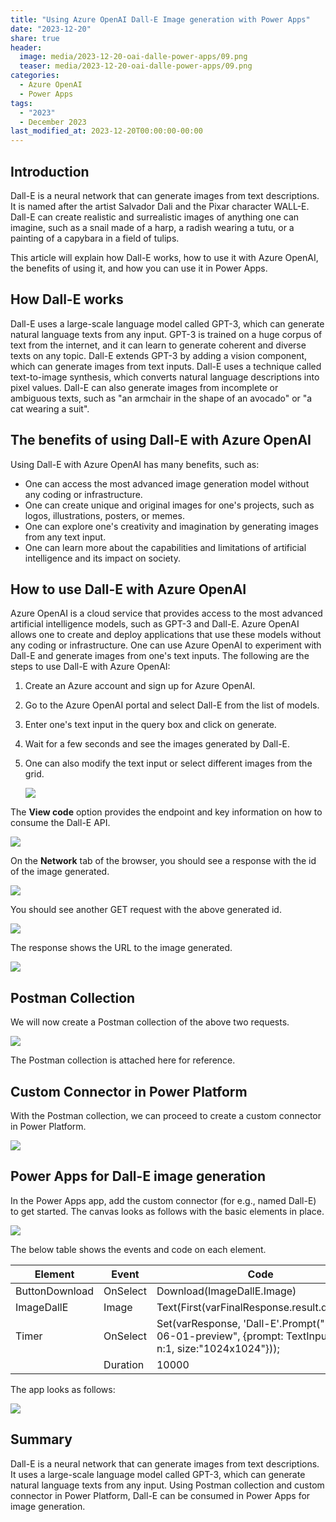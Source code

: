```yaml
---
title: "Using Azure OpenAI Dall-E Image generation with Power Apps"
date: "2023-12-20"
share: true
header:
  image: media/2023-12-20-oai-dalle-power-apps/09.png
  teaser: media/2023-12-20-oai-dalle-power-apps/09.png
categories:
  - Azure OpenAI
  - Power Apps
tags:
  - "2023"
  - December 2023
last_modified_at: 2023-12-20T00:00:00-00:00
---
```

## Introduction

Dall-E is a neural network that can generate images from text descriptions. It is named after the artist Salvador Dali and the Pixar character WALL-E. Dall-E can create realistic and surrealistic images of anything one can imagine, such as a snail made of a harp, a radish wearing a tutu, or a painting of a capybara in a field of tulips.

This article will explain how Dall-E works, how to use it with Azure OpenAI, the benefits of using it, and how you can use it in Power Apps.


## How Dall-E works

Dall-E uses a large-scale language model called GPT-3, which can generate natural language texts from any input. GPT-3 is trained on a huge corpus of text from the internet, and it can learn to generate coherent and diverse texts on any topic. Dall-E extends GPT-3 by adding a vision component, which can generate images from text inputs. Dall-E uses a technique called text-to-image synthesis, which converts natural language descriptions into pixel values. Dall-E can also generate images from incomplete or ambiguous texts, such as "an armchair in the shape of an avocado" or "a cat wearing a suit".


## The benefits of using Dall-E with Azure OpenAI

Using Dall-E with Azure OpenAI has many benefits, such as:

- One can access the most advanced image generation model without any coding or infrastructure.
- One can create unique and original images for one's projects, such as logos, illustrations, posters, or memes.
- One can explore one's creativity and imagination by generating images from any text input.
- One can learn more about the capabilities and limitations of artificial intelligence and its impact on society.


## How to use Dall-E with Azure OpenAI

Azure OpenAI is a cloud service that provides access to the most advanced artificial intelligence models, such as GPT-3 and Dall-E. Azure OpenAI allows one to create and deploy applications that use these models without any coding or infrastructure. One can use Azure OpenAI to experiment with Dall-E and generate images from one's text inputs. The following are the steps to use Dall-E with Azure OpenAI:

1. Create an Azure account and sign up for Azure OpenAI.
2. Go to the Azure OpenAI portal and select Dall-E from the list of models.
3. Enter one's text input in the query box and click on generate.
4. Wait for a few seconds and see the images generated by Dall-E.
5. One can also modify the text input or select different images from the grid.

    ![](/media/2023-12-20-oai-dalle-power-apps/01.png)

The **View code** option provides the endpoint and key information on how to consume the Dall-E API.

![](/media/2023-12-20-oai-dalle-power-apps/02.png)

On the **Network** tab of the browser, you should see a response with the id of the image generated.

![](/media/2023-12-20-oai-dalle-power-apps/03.png)

You should see another GET request with the above generated id.

![](/media/2023-12-20-oai-dalle-power-apps/04.png)

The response shows the URL to the image generated.

![](/media/2023-12-20-oai-dalle-power-apps/05.png)


## Postman Collection

We will now create a Postman collection of the above two requests.

![](/media/2023-12-20-oai-dalle-power-apps/06.png)

The Postman collection is attached here for reference.


## Custom Connector in Power Platform

With the Postman collection, we can proceed to create a custom connector in Power Platform.

![](/media/2023-12-20-oai-dalle-power-apps/07.png)


## Power Apps for Dall-E image generation

In the Power Apps app, add the custom connector (for e.g., named Dall-E) to get started. The canvas looks as follows with the basic elements in place.

![](/media/2023-12-20-oai-dalle-power-apps/08.png)

The below table shows the events and code on each element.

| **Element** | **Event** | **Code** |
| --- | --- | --- |
| ButtonDownload | OnSelect | Download(ImageDallE.Image) |
| ImageDallE | Image | Text(First(varFinalResponse.result.data).url) |
| Timer | OnSelect | Set(varResponse, 'Dall-E'.Prompt("2023-06-01-preview", {prompt: TextInput.Text, n:1, size:"1024x1024"})); |
| | Duration | 10000 |

The app looks as follows:

![](/media/2023-12-20-oai-dalle-power-apps/09.png)


## Summary

Dall-E is a neural network that can generate images from text descriptions. It uses a large-scale language model called GPT-3, which can generate natural language texts from any input. Using Postman collection and custom connector in Power Platform, Dall-E can be consumed in Power Apps for image generation.
